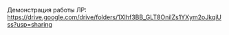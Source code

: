 Демонстрация работы ЛР: https://drive.google.com/drive/folders/1Xlhf3BB_GLT8OnilZs1YXym2oJkqiUss?usp=sharing
